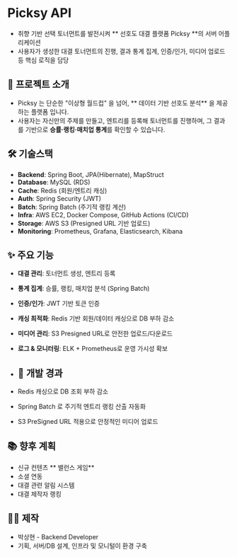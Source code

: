 # Picksy API 

- 취향 기반 선택 토너먼트를 발전시켜 ** 선호도 대결 플랫폼 Picksy **의 서버 어플리케이션
- 사용자가 생성한 대결 토너먼트의 진행, 결과 통계 집계, 인증/인가, 미디어 업로드 등 핵심 로직을 담당


## 🚀 프로젝트 소개 
- Picksy 는 단순한 "이상형 월드컵" 을 넘어, ** 데이터 기반 선호도 분석** 을 제공하는 플랫폼 입니다.
- 사용자는 자신만의 주제를 만들고, 엔트리를 등록해 토너먼트를 진행하며, 그 결과를 기반으로 **승률·랭킹·매치업 통계**를 확인할 수 있습니다.


## 🛠️ 기술스택
- **Backend**: Spring Boot, JPA(Hibernate), MapStruct  
- **Database**: MySQL (RDS)  
- **Cache**: Redis (회원/엔트리 캐싱)  
- **Auth**: Spring Security (JWT)  
- **Batch**: Spring Batch (주기적 랭킹 계산)  
- **Infra**: AWS EC2, Docker Compose, GitHub Actions (CI/CD)  
- **Storage**: AWS S3 (Presigned URL 기반 업로드)  
- **Monitoring**: Prometheus, Grafana, Elasticsearch, Kibana


## ✨ 주요 기능
- **대결 관리**: 토너먼트 생성, 엔트리 등록
- **통계 집계**: 승률, 랭킹, 매치업 분석 (Spring Batch)  
- **인증/인가**: JWT 기반 토큰 인증  
- **캐싱 최적화**: Redis 기반 회원/데이터 캐싱으로 DB 부하 감소  
- **미디어 관리**: S3 Presigned URL로 안전한 업로드/다운로드  
- **로그 & 모니터링**: ELK + Prometheus로 운영 가시성 확보


- ## 📌 개발 경과
- Redis 캐싱으로 DB 조회 부하 감소
- Spring Batch 로 주기적 엔트리 랭킹 산출 자동화
- S3 PreSigned URL 적용으로 안정적인 미디어 업로드


## 📚 향후 계획
- 신규 컨텐츠 ** 밸런스 게임**
- 소셜 연동
- 대결 관련 알림 시스템
- 대결 제작자 랭킹
 

## 👨‍💻 제작
- 박상현 - Backend Developer
- 기획, 서버/DB 설계, 인프라 및 모니털이 환경 구축

